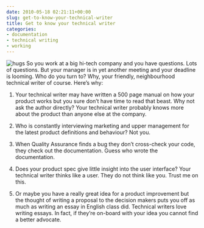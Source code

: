 ```yaml
---
date: 2010-05-18 02:21:11+00:00
slug: get-to-know-your-technical-writer
title: Get to know your technical writer
categories:
- documentation
- technical writing
- working
---
```


![hugs](http://wordbit.freehostia.com/wp-content/uploads/2010/05/hugs.jpg) So you work at a big hi-tech company and you have questions. Lots of questions. But your manager is in yet another meeting and your deadline is looming. Who do you turn to? Why, your friendly, neighbourhood technical writer of course. Here’s why:

 

1. Your technical writer may have written a 500 page manual on how your product works but you sure don’t have time to read that beast. Why not ask the author directly? Your technical writer probably knows more about the product than anyone else at the company.

 

2. Who is constantly interviewing marketing and upper management for the latest product definitions and behaviour? Not you.

 

3. When Quality Assurance finds a bug they don’t cross-check your code, they check out the documentation. Guess who wrote the documentation.

 

4. Does your product spec give little insight into the user interface? Your technical writer thinks like a user. They do not think like you. Trust me on this. 

 

5. Or maybe you have a really great idea for a product improvement but the thought of writing a proposal to the decision makers puts you off as much as writing an essay in English class did. Technical writers love writing essays. In fact, if they’re on-board with your idea you cannot find a better advocate.
